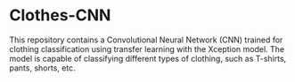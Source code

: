 # Clothes-CNN
This repository contains a Convolutional Neural Network (CNN) trained for clothing classification using transfer learning with the Xception model. The model is capable of classifying different types of clothing, such as T-shirts, pants, shorts, etc.
